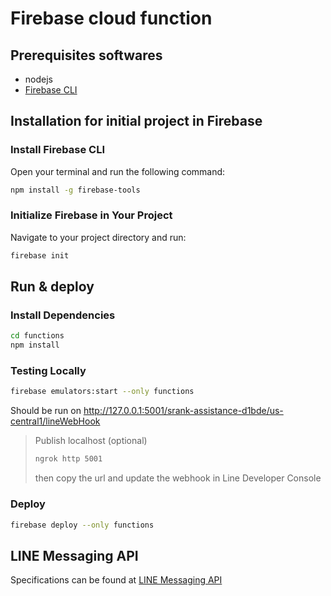 # Firebase cloud function

## Prerequisites softwares

- nodejs
- [Firebase CLI](https://firebase.google.com/docs/cli#install_the_firebase_cli)

## Installation for initial project in Firebase

### Install Firebase CLI

Open your terminal and run the following command:

```sh
npm install -g firebase-tools
```

### Initialize Firebase in Your Project

Navigate to your project directory and run:

```sh
firebase init
```

## Run & deploy

### Install Dependencies

```sh
cd functions
npm install
```

### Testing Locally

```sh
firebase emulators:start --only functions
```

Should be run on <http://127.0.0.1:5001/srank-assistance-d1bde/us-central1/lineWebHook>

>Publish localhost (optional)
>
>```sh
>ngrok http 5001
>```
>
>then copy the url and update the webhook in Line Developer Console

### Deploy

```sh
firebase deploy --only functions
```

## LINE Messaging API

Specifications can be found at [LINE Messaging API](https://developers.line.biz/en/reference/messaging-api/)
